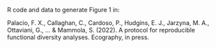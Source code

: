 R code and data to generate Figure 1 in:

Palacio, F. X., Callaghan, C., Cardoso, P., Hudgins, E. J., Jarzyna, M. A., Ottaviani, G., ... & Mammola, S. (2022). A protocol for reproducible functional diversity analyses. Ecography, in press.
